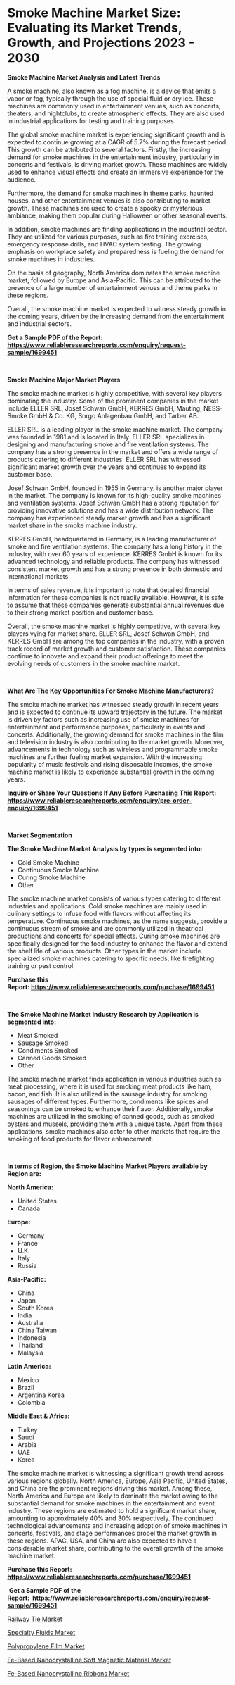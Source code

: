 <p><h1>Smoke Machine Market Size: Evaluating its Market Trends, Growth, and Projections 2023 - 2030</h1></p><p><strong>Smoke Machine Market Analysis and Latest Trends</strong></p>
<p><p>A smoke machine, also known as a fog machine, is a device that emits a vapor or fog, typically through the use of special fluid or dry ice. These machines are commonly used in entertainment venues, such as concerts, theaters, and nightclubs, to create atmospheric effects. They are also used in industrial applications for testing and training purposes.</p><p>The global smoke machine market is experiencing significant growth and is expected to continue growing at a CAGR of 5.7% during the forecast period. This growth can be attributed to several factors. Firstly, the increasing demand for smoke machines in the entertainment industry, particularly in concerts and festivals, is driving market growth. These machines are widely used to enhance visual effects and create an immersive experience for the audience.</p><p>Furthermore, the demand for smoke machines in theme parks, haunted houses, and other entertainment venues is also contributing to market growth. These machines are used to create a spooky or mysterious ambiance, making them popular during Halloween or other seasonal events.</p><p>In addition, smoke machines are finding applications in the industrial sector. They are utilized for various purposes, such as fire training exercises, emergency response drills, and HVAC system testing. The growing emphasis on workplace safety and preparedness is fueling the demand for smoke machines in industries.</p><p>On the basis of geography, North America dominates the smoke machine market, followed by Europe and Asia-Pacific. This can be attributed to the presence of a large number of entertainment venues and theme parks in these regions.</p><p>Overall, the smoke machine market is expected to witness steady growth in the coming years, driven by the increasing demand from the entertainment and industrial sectors.</p></p>
<p><strong>Get a Sample PDF of the Report:&nbsp; <a href="https://www.reliableresearchreports.com/enquiry/request-sample/1699451">https://www.reliableresearchreports.com/enquiry/request-sample/1699451</a></strong></p>
<p>&nbsp;</p>
<p><strong>Smoke Machine Major Market Players</strong></p>
<p><p>The smoke machine market is highly competitive, with several key players dominating the industry. Some of the prominent companies in the market include ELLER SRL, Josef Schwan GmbH, KERRES GmbH, Mauting, NESS-Smoke GmbH & Co. KG, Sorgo Anlagenbau GmbH, and Tarber AB.</p><p>ELLER SRL is a leading player in the smoke machine market. The company was founded in 1981 and is located in Italy. ELLER SRL specializes in designing and manufacturing smoke and fire ventilation systems. The company has a strong presence in the market and offers a wide range of products catering to different industries. ELLER SRL has witnessed significant market growth over the years and continues to expand its customer base.</p><p>Josef Schwan GmbH, founded in 1955 in Germany, is another major player in the market. The company is known for its high-quality smoke machines and ventilation systems. Josef Schwan GmbH has a strong reputation for providing innovative solutions and has a wide distribution network. The company has experienced steady market growth and has a significant market share in the smoke machine industry.</p><p>KERRES GmbH, headquartered in Germany, is a leading manufacturer of smoke and fire ventilation systems. The company has a long history in the industry, with over 60 years of experience. KERRES GmbH is known for its advanced technology and reliable products. The company has witnessed consistent market growth and has a strong presence in both domestic and international markets.</p><p>In terms of sales revenue, it is important to note that detailed financial information for these companies is not readily available. However, it is safe to assume that these companies generate substantial annual revenues due to their strong market position and customer base.</p><p>Overall, the smoke machine market is highly competitive, with several key players vying for market share. ELLER SRL, Josef Schwan GmbH, and KERRES GmbH are among the top companies in the industry, with a proven track record of market growth and customer satisfaction. These companies continue to innovate and expand their product offerings to meet the evolving needs of customers in the smoke machine market.</p></p>
<p>&nbsp;</p>
<p><strong>What Are The Key Opportunities For Smoke Machine Manufacturers?</strong></p>
<p><p>The smoke machine market has witnessed steady growth in recent years and is expected to continue its upward trajectory in the future. The market is driven by factors such as increasing use of smoke machines for entertainment and performance purposes, particularly in events and concerts. Additionally, the growing demand for smoke machines in the film and television industry is also contributing to the market growth. Moreover, advancements in technology such as wireless and programmable smoke machines are further fueling market expansion. With the increasing popularity of music festivals and rising disposable incomes, the smoke machine market is likely to experience substantial growth in the coming years.</p></p>
<p><strong>Inquire or Share Your Questions If Any Before Purchasing This Report: <a href="https://www.reliableresearchreports.com/enquiry/pre-order-enquiry/1699451">https://www.reliableresearchreports.com/enquiry/pre-order-enquiry/1699451</a></strong></p>
<p>&nbsp;</p>
<p><strong>Market Segmentation</strong></p>
<p><strong>The Smoke Machine Market Analysis by types is segmented into:</strong></p>
<p><ul><li>Cold Smoke Machine</li><li>Continuous Smoke Machine</li><li>Curing Smoke Machine</li><li>Other</li></ul></p>
<p><p>The smoke machine market consists of various types catering to different industries and applications. Cold smoke machines are mainly used in culinary settings to infuse food with flavors without affecting its temperature. Continuous smoke machines, as the name suggests, provide a continuous stream of smoke and are commonly utilized in theatrical productions and concerts for special effects. Curing smoke machines are specifically designed for the food industry to enhance the flavor and extend the shelf life of various products. Other types in the market include specialized smoke machines catering to specific needs, like firefighting training or pest control.</p></p>
<p><strong>Purchase this Report:&nbsp;<a href="https://www.reliableresearchreports.com/purchase/1699451">https://www.reliableresearchreports.com/purchase/1699451</a></strong></p>
<p>&nbsp;</p>
<p><strong>The Smoke Machine Market Industry Research by Application is segmented into:</strong></p>
<p><ul><li>Meat Smoked</li><li>Sausage Smoked</li><li>Condiments Smoked</li><li>Canned Goods Smoked</li><li>Other</li></ul></p>
<p><p>The smoke machine market finds application in various industries such as meat processing, where it is used for smoking meat products like ham, bacon, and fish. It is also utilized in the sausage industry for smoking sausages of different types. Furthermore, condiments like spices and seasonings can be smoked to enhance their flavor. Additionally, smoke machines are utilized in the smoking of canned goods, such as smoked oysters and mussels, providing them with a unique taste. Apart from these applications, smoke machines also cater to other markets that require the smoking of food products for flavor enhancement.</p></p>
<p>&nbsp;</p>
<p><strong>In terms of Region, the Smoke Machine Market Players available by Region are:</strong></p>
<p>
    <p> <strong> North America: </strong>
        <ul>
            <li>United States</li>
            <li>Canada</li>
        </ul>
        </p> 
    <p> <strong> Europe: </strong>
        <ul>
            <li>Germany</li>
            <li>France</li>
            <li>U.K.</li>
            <li>Italy</li>
            <li>Russia</li>
        </ul>
        </p> 
    <p> <strong> Asia-Pacific: </strong>
        <ul>
            <li>China</li>
            <li>Japan</li>
            <li>South Korea</li>
            <li>India</li>
            <li>Australia</li>
            <li>China Taiwan</li>
            <li>Indonesia</li>
            <li>Thailand</li>
            <li>Malaysia</li>
        </ul>
        </p> 
    <p> <strong> Latin America: </strong>
        <ul>
            <li>Mexico</li>
            <li>Brazil</li>
            <li>Argentina Korea</li>
            <li>Colombia</li>
        </ul>
        </p> 
    <p> <strong> Middle East & Africa: </strong>
        <ul>
            <li>Turkey</li>
            <li>Saudi</li>
            <li>Arabia</li>
            <li>UAE</li>
            <li>Korea</li>
        </ul>
    </p>
    </p>
<p><p>The smoke machine market is witnessing a significant growth trend across various regions globally. North America, Europe, Asia Pacific, United States, and China are the prominent regions driving this market. Among these, North America and Europe are likely to dominate the market owing to the substantial demand for smoke machines in the entertainment and event industry. These regions are estimated to hold a significant market share, amounting to approximately 40% and 30% respectively. The continued technological advancements and increasing adoption of smoke machines in concerts, festivals, and stage performances propel the market growth in these regions. APAC, USA, and China are also expected to have a considerable market share, contributing to the overall growth of the smoke machine market.</p></p>
<p><strong>Purchase this Report: <a href="https://www.reliableresearchreports.com/purchase/1699451">https://www.reliableresearchreports.com/purchase/1699451</a></strong></p>
<p>&nbsp;<strong>Get a Sample PDF of the Report:&nbsp;&nbsp;<a href="https://www.reliableresearchreports.com/enquiry/request-sample/1699451">https://www.reliableresearchreports.com/enquiry/request-sample/1699451</a></strong></p>
<p><strong></strong></p>
<p><p><a href="https://www.linkedin.com/pulse/railway-tie-market-size-2023-2030-global-industrial-analysis-fqfyc/">Railway Tie Market</a></p><p><a href="https://www.linkedin.com/pulse/specialty-fluids-market-challenges-opportunities-growth-drivers-tncec/">Specialty Fluids Market</a></p><p><a href="https://www.linkedin.com/pulse/polypropylene-film-market-size-growth-forecast-from-2023-taperla-ao6rc/">Polypropylene Film Market</a></p><p><a href="https://medium.com/@dashawnmoen/fe-based-nanocrystalline-soft-magnetic-material-market-analysis-its-cagr-market-segmentation-and-a0068a7a704e">Fe-Based Nanocrystalline Soft Magnetic Material Market</a></p><p><a href="https://medium.com/@javiermante/fe-based-nanocrystalline-ribbons-market-insights-into-market-cagr-market-trends-and-growth-3c339d25bdc0">Fe-Based Nanocrystalline Ribbons Market</a></p></p>